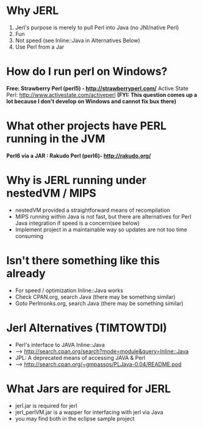 # Why JERL #
  1. Jerl's purpose is merely to pull Perl into Java (no JNI/native Perl)
  1. Fun
  1. Not speed (see Inline::Java in Alternatives Below)
  1. Use Perl from a Jar

# How do I run perl on Windows? #
**Free: Strawberry Perl (perl5) - http://strawberryperl.com/** Active State Perl: http://www.activestate.com/activeperl
**(FYI: This question comes up a lot because I don't develop on Windows and cannot fix bux there)**

# What other projects have PERL running in the JVM #
**Perl6 via a JAR : Rakudo Perl (perl6)- http://rakudo.org/**

# Why is JERL running under nestedVM / MIPS #
  * nestedVM provided a straightforward means of recompilation
  * MIPS running within Java is not fast, but there are alternatives for Perl Java integration if speed is a concern(see below)
  * Implement project in a maintainable way so updates are not too time consuming

# Isn't there something like this already #
  * For speed / optimization Inline::Java works
  * Check CPAN.org, search Java (there may be something similar)
  * Goto Perlmonks.org, search Java (there may be something similar)

# Jerl Alternatives (TIMTOWTDI) #
  * Perl's interface to JAVA Inline::Java
  * --> http://search.cpan.org/search?mode=module&query=Inline::Java
  * JPL: A deprecated means of accessing JAVA & Perl
  * --> http://search.cpan.org/~gmpassos/PLJava-0.04/README.pod

# What Jars are required for JERL #
  * jerl.jar is required for jerl
  * jerl\_perlVM.jar is a wapper for interfacing with jerl via Java
  * you may find both in the eclipse sample project